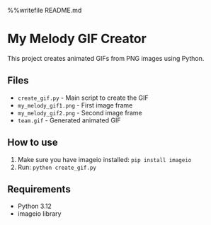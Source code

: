 %%writefile README.md
# My Melody GIF Creator

This project creates animated GIFs from PNG images using Python.

## Files
- `create_gif.py` - Main script to create the GIF
- `my_melody_gif1.png` - First image frame
- `my_melody_gif2.png` - Second image frame  
- `team.gif` - Generated animated GIF

## How to use
1. Make sure you have imageio installed: `pip install imageio`
2. Run: `python create_gif.py`

## Requirements
- Python 3.12
- imageio library